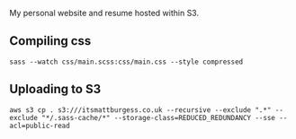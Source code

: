 My personal website and resume hosted within S3.

## Compiling css
```sass --watch css/main.scss:css/main.css --style compressed```

## Uploading to S3
```aws s3 cp . s3:///itsmattburgess.co.uk --recursive --exclude ".*" --exclude "*/.sass-cache/*" --storage-class=REDUCED_REDUNDANCY --sse --acl=public-read```
